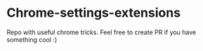 # Chrome-settings-extensions
Repo with useful chrome tricks. Feel free to create PR if you have something cool :)
